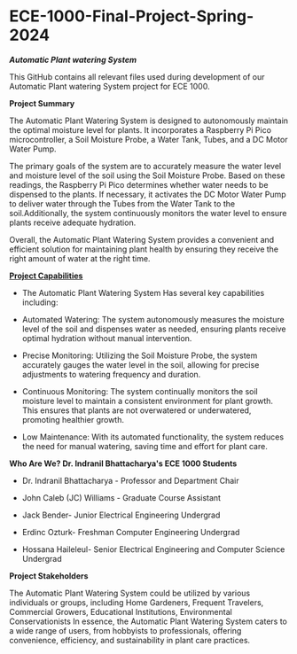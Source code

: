 # ECE-1000-Final-Project-Spring-2024

**_Automatic Plant watering System_**

This GitHub contains all relevant files used during development of our Automatic Plant watering System project for ECE 1000.


**Project Summary**

The Automatic Plant Watering System is designed to autonomously maintain the optimal moisture level for plants. It incorporates a Raspberry Pi Pico microcontroller, a Soil Moisture Probe, a Water Tank, Tubes, and a DC Motor Water Pump.

The primary goals of the system are to accurately measure the water level and moisture level of the soil using the Soil Moisture Probe. Based on these readings, the Raspberry Pi Pico determines whether water needs to be dispensed to the plants. If necessary, it activates the DC Motor Water Pump to deliver water through the Tubes from the Water Tank to the soil.Additionally, the system continuously monitors the water level to ensure plants receive adequate hydration.

Overall, the Automatic Plant Watering System provides a convenient and efficient solution for maintaining plant health by ensuring they receive the right amount of water at the right time.


<u>**Project Capabilities**</u>

* The Automatic Plant Watering System Has several key capabilities including:

* Automated Watering: The system autonomously measures the moisture level of the soil and dispenses water as needed, ensuring plants receive optimal hydration without manual intervention.

* Precise Monitoring: Utilizing the Soil Moisture Probe, the system accurately gauges the water level in the soil, allowing for precise adjustments to watering frequency and duration.

* Continuous Monitoring: The system continually monitors the soil moisture level to maintain a consistent environment for plant growth. This ensures that plants are not overwatered or underwatered, promoting healthier growth.

* Low Maintenance: With its automated functionality, the system reduces the need for manual watering, saving time and effort for plant care.



**Who Are We? Dr. Indranil  Bhattacharya's ECE 1000 Students**
* Dr. Indranil  Bhattacharya - Professor and Department Chair 

* John Caleb (JC) Williams - Graduate Course Assistant
   
* Jack Bender-  Junior Electrical Engineering Undergrad 

* Erdinc Ozturk- Freshman Computer Engineering Undergrad
  
* Hossana Haileleul- Senior Electrical Engineering and Computer Science Undergrad





**Project Stakeholders**

The Automatic Plant Watering System could be utilized by various individuals or groups, including Home Gardeners, Frequent Travelers, Commercial Growers, Educational Institutions, Environmental Conservationists
In essence, the Automatic Plant Watering System caters to a wide range of users, from hobbyists to professionals, offering convenience, efficiency, and sustainability in plant care practices.
